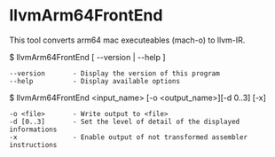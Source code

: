 # llvmArm64FrontEnd
This tool converts arm64 mac executeables (mach-o) to llvm-IR.


$ llvmArm64FrontEnd [ --version | --help ]

	--version	    - Display the version of this program
	--help		    - Display available options

$ llvmArm64FrontEnd <input_name> [-o <output_name>][-d 0..3] [-x]

	-o <file>	    - Write output to <file>
	-d [0..3]	    - Set the level of detail of the displayed informations
	-x 		        - Enable output of not transformed assembler instructions
  
  
